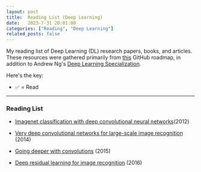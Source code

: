```yaml
---
layout: post
title:  Reading List (Deep Learning)
date:   2023-7-31 20:01:00
categories: ["Reading", "Deep Learning"]
related_posts: false
---
```


My reading list of Deep Learning (DL) research papers, books, and articles. These resources were gathered primarily from [this](https://github.com/floodsung/Deep-Learning-Papers-Reading-Roadmap) GitHub roadmap, in addition to Andrew Ng's [Deep Learning Specialization](https://www.coursera.org/specializations/deep-learning).  

Here's the key: 
- ✅ = Read

___

### Reading List

- [Imagenet classification with deep convolutional neural networks](http://papers.nips.cc/paper/4824-imagenet-classification-with-deep-convolutional-neural-networks.pdf)(2012)

- [Very deep convolutional networks for large-scale image recognition](https://arxiv.org/pdf/1409.1556.pdf) (2014)

- [Going deeper with convolutions](http://www.cv-foundation.org/openaccess/content_cvpr_2015/papers/Szegedy_Going_Deeper_With_2015_CVPR_paper.pdf) (2015)

- [Deep residual learning for image recognition](https://arxiv.org/pdf/1512.03385.pdf) (2016)


